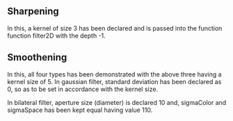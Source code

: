 ## Sharpening

In this, a kernel of size 3 has been declared and is passed into the function function filter2D with the depth -1.

## Smoothening

In this, all four types has been demonstrated with the above three having a kernel size of 5. In gaussian filter, standard deviation has been declared as 0, so as to be set in accordance with the kernel size.

In bilateral filter, aperture size (diameter) is declared 10 and, sigmaColor and sigmaSpace has been kept equal having value 110.
